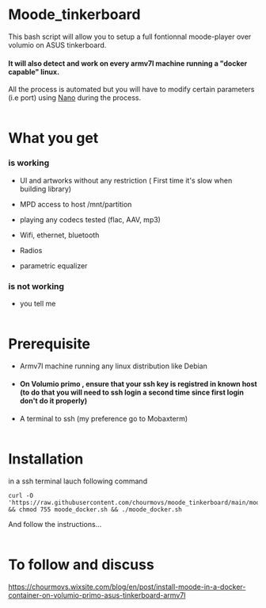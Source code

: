# Moode_tinkerboard

This bash script will allow you to setup a full fontionnal moode-player over volumio on ASUS tinkerboard.  

#### It will also detect and work on every armv7l machine running a "docker capable" linux.  

All the process is automated but you will have to modify certain parameters (i.e port) using [Nano](https://www.hostinger.co.uk/tutorials/how-to-install-and-use-nano-text-editor#How_to_Use_Nano_Text_Editor) during the process.    
&nbsp;  &nbsp;  

# What you get 

  ###   is working
 - UI and artworks without any restriction ( First time it's slow when building library)<p>
 - MPD access to host /mnt/partition<p>
 - playing any codecs tested (flac, AAV, mp3)<p>
 - Wifi, ethernet, bluetooth<p>
 - Radios<p>
 - parametric equalizer  
  
  ###   is not working
  - you tell me    
&nbsp;  &nbsp;  
# Prerequisite

- Armv7l machine running any linux distribution like Debian<p>
- #### On Volumio primo , ensure that your ssh key is registred in known host (to do that you will need to ssh login a second time since first login don't do it properly)
- A terminal to ssh (my preference go to Mobaxterm)    
&nbsp;  &nbsp;  

# Installation

in a ssh terminal lauch following command

```
curl -O 'https://raw.githubusercontent.com/chourmovs/moode_tinkerboard/main/moode_docker.sh' && chmod 755 moode_docker.sh && ./moode_docker.sh
```

And follow the instructions...    
&nbsp;  &nbsp;  


# To follow and discuss

https://chourmovs.wixsite.com/blog/en/post/install-moode-in-a-docker-container-on-volumio-primo-asus-tinkerboard-armv7l


